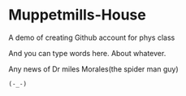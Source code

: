 # Muppetmills-House
A demo of creating Github account for phys class

And you can type words here. About whatever.

Any news of Dr miles Morales(the spider man guy)


    (-_-)


